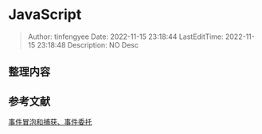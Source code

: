 # JavaScript <!-- omit in toc -->

> Author: tinfengyee
> Date: 2022-11-15 23:18:44
> LastEditTime: 2022-11-15 23:18:48
> Description: NO Desc

## 整理内容

## 参考文献

[事件冒泡和捕获、事件委托](https://blog.csdn.net/tinfengyee/article/details/105842854)
